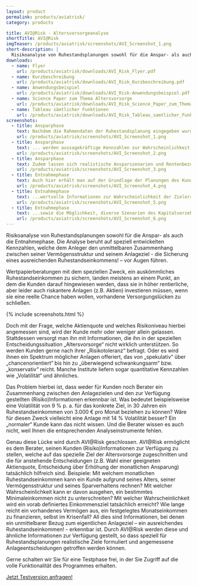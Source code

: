 ```yaml
---
layout: product
permalink: products/aviatrisk/
category: products

title: AVI@Risk - Altersvorsorgeanalyse
shortTitle: AVI@Risk
imgTeaser: /products/aviatrisk/screenshots/AVI_Screenshot_1.png
short-description: |
  Risikoanalyse von Ruhestandsplanungen sowohl für die Anspar- als auch die Entnahmephase. Die Analyse beruht auf speziell entwickelten Kennzahlen, welche dem Anleger den unmittelbaren Zusammenhang zwischen seiner Vermögensstruktur und seinem Anlageziel - die Sicherung eines ausreichenden Ruhestandseinkommens! – vor Augen führen.
downloads:
  - name: Flyer
    url: /products/aviatrisk/downloads/AVI_Risk_Flyer.pdf
  - name: Kurzbeschreibung
    url: /products/aviatrisk/downloads/AVI_Risk_Kurzbeschreibung.pdf
  - name: Anwendungsbeispiel
    url: /products/aviatrisk/downloads/AVI_Risk-Anwendungsbeispiel.pdf
  - name: Science Paper zum Thema Altersvorsorge
    url: /products/aviatrisk/downloads/AVI_Risk_Science_Paper_zum_Thema_Altersvorsorge.pdf
  - name: Tableau sämtlicher Funktionen
    url: /products/aviatrisk/downloads/AVI_Risk_Tableau_samtlicher_Funktionen.pdf
screenshots:
  - title: Ansparphase
    text: Nachdem die Rahmendaten der Ruhestandsplanung eingegeben wurden... 
    url: /products/aviatrisk/screenshots/AVI_Screenshot_1.png
  - title: Ansparphase
    text: ... werden aussagekräftige Kennzahlen zur Wahrscheinlichkeit der Zielerreichung ermittelt.
    url: /products/aviatrisk/screenshots/AVI_Screenshot_2.png
  - title: Ansparphase
    text: Zudem lassen sich realistische Ansparszenarien und Rentenbezugsmöglichkeiten visualisieren.
    url: /products/aviatrisk/screenshots/AVI_Screenshot_3.png
  - title: Entnahmephase
    text: Auch hier erhält man auf der Grundlage der Planungen des Kunden...
    url: /products/aviatrisk/screenshots/AVI_Screenshot_4.png
  - title: Entnahmephase
    text: ...wertvolle Informationen zur Wahrscheinlichkeit der Zielerreichung...
    url: /products/aviatrisk/screenshots/AVI_Screenshot_5.png
  - title: Entnahmephase
    text: ...sowie die Möglichkeit, diverse Szenarien des Kapitalverzehrs zu visualisieren.
    url: /products/aviatrisk/screenshots/AVI_Screenshot_6.png
---
```


Risikoanalyse von Ruhestandsplanungen sowohl für die Anspar- als auch die Entnahmephase. Die Analyse beruht auf speziell entwickelten Kennzahlen, welche dem Anleger den unmittelbaren Zusammenhang zwischen seiner Vermögensstruktur und seinem Anlageziel - die Sicherung eines ausreichenden Ruhestandseinkommens! – vor Augen führen.

Wertpapierberatungen mit dem speziellen Zweck, ein auskömmliches
Ruhestandseinkommen zu sichern, landen meistens an einem Punkt, an
dem die Kunden darauf hingewiesen werden, dass sie in höher rentierliche,
aber leider auch riskantere Anlagen (z.B. Aktien) investieren müssen, wenn
sie eine reelle Chance haben wollen, vorhandene Versorgungslücken zu
schließen.

{% include screenshots.html %}

Doch mit der Frage, welche Aktienquote und welches Risikoniveau hierbei angemessen sind, wird der
Kunde mehr oder weniger allein gelassen. Stattdessen versorgt man ihn mit
Informationen, die ihn in der speziellen Entscheidungssituation
„Altersvorsorge“ nicht wirklich unterstützen. So werden Kunden gerne nach
ihrer „Risikotoleranz“ befragt. Oder es wird ihnen ein Spektrum möglicher
Anlagen offeriert, das von „spekulativ“ über „chancenorientiert“ bis hin zu
„überwiegend schwankungsarm“ bzw. „konservativ“ reicht. Manche
Institute liefern sogar quantitative Kennzahlen wie „Volatilität“ und
ähnliches.

Das Problem hierbei ist, dass weder für Kunden noch Berater ein
Zusammenhang zwischen den Anlagezielen und den zur Verfügung
gestellten (Risiko)Informationen erkennbar ist. Was bedeutet
beispielsweise eine Volatilität von 9 % p. a. für das konkrete Ziel, in 30
Jahren ein Ruhestandseinkommen von 3.000 € pro Monat beziehen zu
können? Wäre für diesen Zweck vielleicht eine Anlage mit 14 % Volatilität
besser? Ein „normaler“ Kunde kann das nicht wissen. Und die Berater
wissen es auch nicht, weil Ihnen die entsprechenden Analyseinstrumente
fehlen.

Genau diese Lücke wird durch AVI@Risk geschlossen. AVI@Risk
ermöglicht es dem Berater, seinen Kunden (Risiko)Informationen zur
Verfügung zu stellen, welche auf das spezielle Ziel der Altersvorsorge
zugeschnitten und die für anstehende Entscheidungen (z.B. Wahl einer
geeigneten Aktienquote, Entscheidung über Erhöhung der monatlichen
Ansparung) tatsächlich hilfreich sind. Beispiele: Mit welchem monatlichen
Ruhestandseinkommen kann ein Kunde aufgrund seines Alters, seiner
Vermögensstruktur und seines Sparverhaltens rechnen? Mit welcher
Wahrscheinlichkeit kann er davon ausgehen, ein bestimmtes
Minimaleinkommen nicht zu unterschreiten? Mit welcher
Wahrscheinlichkeit wird ein vorab definiertes Einkommensziel tatsächlich
erreicht? Wie lange reicht ein vorhandenes Vermögen aus, ein festgelegtes
Monatseinkommen zu finanzieren, selbst im Krisenfall? All dies sind
Informationen, bei denen ein unmittelbarer Bezug zum eigentlichen
Anlageziel – ein ausreichendes Ruhestandseinkommen! - erkennbar ist.
Durch AVI@Risk werden diese und ähnliche Informationen zur Verfügung
gestellt, so dass speziell für Ruhestandsplanungen realistische Ziele
formuliert und angemessene Anlageentscheidungen getroffen werden
können.

Gerne schalten wir Sie für eine Testphase frei, in der Sie Zugriff auf die
volle Funktionalität des Programmes erhalten. 
<p class="text-center"><a class="btn btn-primary" href="{{site.baseUrl}}/products/aviatrisk/signup/">Jetzt Testversion anfragen!</a></p>
